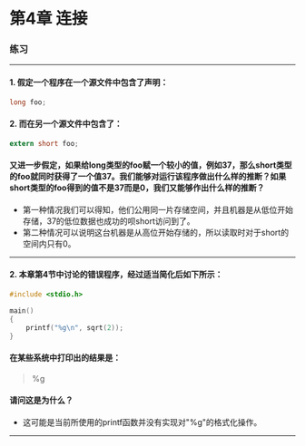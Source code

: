 # 第4章 连接

### 练习

---
#### 1. 假定一个程序在一个源文件中包含了声明：
``` c
long foo;
```
#### 2. 而在另一个源文件中包含了：
``` c
extern short foo;
```
#### 又进一步假定，如果给long类型的foo赋一个较小的值，例如37，那么short类型的foo就同时获得了一个值37。我们能够对运行该程序做出什么样的推断？如果short类型的foo得到的值不是37而是0，我们又能够作出什么样的推断？
* 第一种情况我们可以得知，他们公用同一片存储空间，并且机器是从低位开始存储，37的低位数据也成功的呗short访问到了。
* 第二种情况可以说明这台机器是从高位开始存储的，所以读取时对于short的空间内只有0。

---
#### 2. 本章第4节中讨论的错误程序，经过适当简化后如下所示：
``` c
#include <stdio.h>

main()
{
    printf("%g\n", sqrt(2));
}
```
#### 在某些系统中打印出的结果是：
> %g
#### 请问这是为什么？
* 这可能是当前所使用的printf函数并没有实现对"%g"的格式化操作。

---